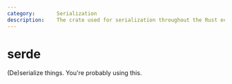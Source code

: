 ```yaml
---
category:       Serialization
description:    The crate used for serialization throughout the Rust ecosystem
---
```


# serde

(De)serialize things.  You're probably using this.
